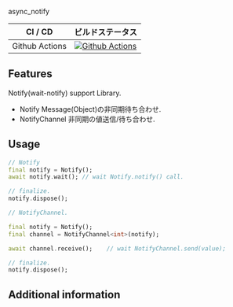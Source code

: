 async_notify

| CI / CD | ビルドステータス |
|---|---|
| Github Actions | [![Github Actions](https://github.com/vivitainc/flutter_async_notify/actions/workflows/flutter-package-test.yaml/badge.svg)](https://github.com/vivitainc/flutter_async_notify/actions/workflows/flutter-package-test.yaml) |

## Features

Notify(wait-notify) support Library.

* Notify
    Message(Object)の非同期待ち合わせ.
* NotifyChannel
    非同期の値送信/待ち合わせ.

## Usage


```dart
// Notify
final notify = Notify();
await notify.wait(); // wait Notify.notify() call.

// finalize.
notify.dispose();
```

```dart
// NotifyChannel.

final notify = Notify();
final channel = NotifyChannel<int>(notify);

await channel.receive();    // wait NotifyChannel.send(value);

// finalize.
notify.dispose();
```

## Additional information
